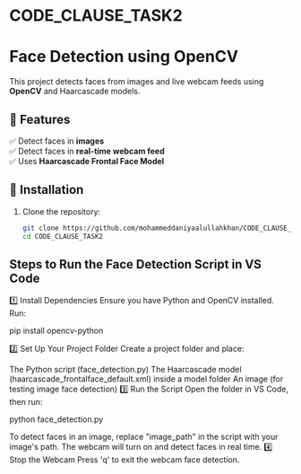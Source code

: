 # CODE_CLAUSE_TASK2

# Face Detection using OpenCV  

This project detects faces from images and live webcam feeds using **OpenCV** and Haarcascade models.  

## 🚀 Features  
✅ Detect faces in **images**  
✅ Detect faces in **real-time webcam feed**  
✅ Uses **Haarcascade Frontal Face Model**  

## 📌 Installation  
1. Clone the repository:  
   ```bash
   git clone https://github.com/mohammeddaniyaalullahkhan/CODE_CLAUSE_TASK2.git
   cd CODE_CLAUSE_TASK2

## Steps to Run the Face Detection Script in VS Code
1️⃣ Install Dependencies
Ensure you have Python and OpenCV installed. Run:


pip install opencv-python

2️⃣ Set Up Your Project Folder
Create a project folder and place:

The Python script (face_detection.py)
The Haarcascade model (haarcascade_frontalface_default.xml) inside a model folder
An image (for testing image face detection)
3️⃣ Run the Script
Open the folder in VS Code, then run:


python face_detection.py

To detect faces in an image, replace "image_path" in the script with your image's path.
The webcam will turn on and detect faces in real time.
4️⃣ Stop the Webcam
Press 'q' to exit the webcam face detection.
